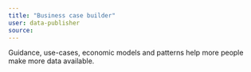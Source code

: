 ```yaml
---
title: "Business case builder"
user: data-publisher
source:
---
```


Guidance, use-cases, economic models and patterns help more people make more data available. 